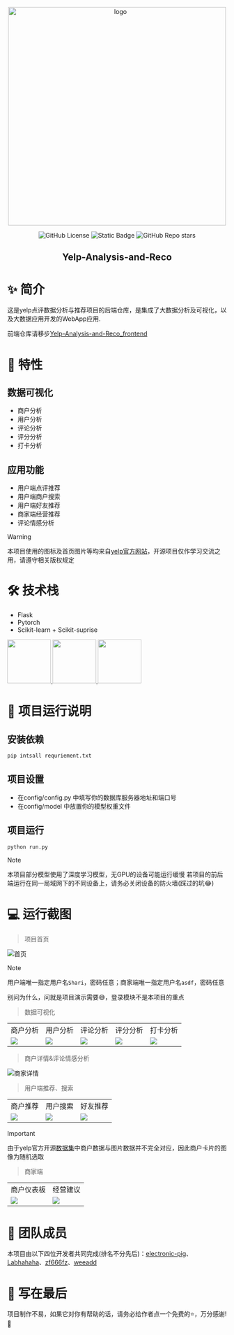 <div align="center">
    <p align="center">
        <img src="https://github.com/electronic-pig/Yelp-Analysis-and-Reco_frontend/assets/103497254/c430bbf2-fa74-4235-b078-0f4b7b571353" alt="logo" width="500" />
    </p>
    
![GitHub License](https://img.shields.io/github/license/electronic-pig/Yelp-Analysis-and-Reco_frontend)
![Static Badge](https://img.shields.io/badge/contributors-4-lightblue)
![GitHub Repo stars](https://img.shields.io/github/stars/electronic-pig/Yelp-Analysis-and-Reco_frontend)

<h2 align="center">Yelp-Analysis-and-Reco</h2>
</div>

# ✨ 简介

这是yelp点评数据分析与推荐项目的后端仓库，是集成了大数据分析及可视化，以及大数据应用开发的WebApp应用.

前端仓库请移步[Yelp-Analysis-and-Reco_frontend](https://github.com/electronic-pig/Yelp-Analysis-and-Reco_frontend)

# 🎉 特性

## 数据可视化

- 商户分析
- 用户分析
- 评论分析
- 评分分析
- 打卡分析

## 应用功能

- 用户端点评推荐
- 用户端商户搜索
- 用户端好友推荐
- 商家端经营推荐
- 评论情感分析

> [!Warning]
> 本项目使用的图标及首页图片等均来自[yelp官方网站](https://www.yelp.com/)，开源项目仅作学习交流之用，请遵守相关版权规定

# 🛠 技术栈

- Flask
- Pytorch
- Scikit-learn + Scikit-suprise
<a title="flask" href="https://flask.palletsprojects.com/">
    <img height="100px" src="https://github.com/Labhahaha/Yelp-Analysis-and-Reco/assets/95296826/3cd27a4b-7268-401a-afc9-ea9a118caa31"/>
</a>
<a title="pytorch" href="https://pytorch.org">
    <img height="100px" src="https://github.com/Labhahaha/Yelp-Analysis-and-Reco/assets/95296826/56c66fc1-0491-4eae-bad5-4c08115c4776"/>
</a>
<a title="scikit-learn" href="https://scikit-learn.org/stable/index.html">
    <img height="100px" src="https://github.com/Labhahaha/Yelp-Analysis-and-Reco/assets/95296826/18254205-d00a-4f99-aa85-5e3d1dfbf1ab"/>
</a>



# 🚀 项目运行说明

## 安装依赖
```sh
pip intsall requriement.txt
```

## 项目设置
- 在config/config.py 中填写你的数据库服务器地址和端口号
- 在config/model 中放置你的模型权重文件

## 项目运行
```sh
python run.py
```

> [!NOTE]
> 本项目部分模型使用了深度学习模型，无GPU的设备可能运行缓慢
> 若项目的前后端运行在同一局域网下的不同设备上，请务必关闭设备的防火墙(踩过的坑😂)

# 💻 运行截图
> 项目首页

![首页](https://github.com/electronic-pig/Yelp-Analysis-and-Reco_frontend/assets/103497254/28c9ad69-ae7c-49ce-b4da-c761a6a77218)

> [!NOTE]
> 用户端唯一指定用户名`Shari`，密码任意；商家端唯一指定用户名`asdf`，密码任意
> 
> 别问为什么，问就是项目演示需要😅，登录模块不是本项目的重点

> 数据可视化

<table>
    <tr>
        <td align="center">商户分析</td>
        <td align="center">用户分析</td>
        <td align="center">评论分析</td>
        <td align="center">评分分析</td>
        <td align="center">打卡分析</td>
    </tr>
    <tr>
        <td><img src="https://github.com/electronic-pig/Yelp-Analysis-and-Reco_frontend/assets/103497254/1def87ac-3fcd-4da2-8710-01336098e87b"></td>
        <td><img src="https://github.com/electronic-pig/Yelp-Analysis-and-Reco_frontend/assets/103497254/65b6ff85-fdcc-444c-8b73-7eb62a38381d"></td>
        <td><img src="https://github.com/electronic-pig/Yelp-Analysis-and-Reco_frontend/assets/103497254/611e2552-f661-4926-8c3c-3d180b556a13"></td>
        <td><img src="https://github.com/electronic-pig/Yelp-Analysis-and-Reco_frontend/assets/103497254/b2748536-b8dc-4b3a-945d-95db0632b730"></td>
        <td><img src="https://github.com/electronic-pig/Yelp-Analysis-and-Reco_frontend/assets/103497254/a0fed411-1d6d-4fcc-8239-4e12cf69aecb"></td>
    </tr>
</table>

> 商户详情&评论情感分析

![商家详情](https://github.com/electronic-pig/Yelp-Analysis-and-Reco_frontend/assets/103497254/0fd859cc-039c-4ee6-a641-05644e821f80)

> 用户端推荐、搜索

<table>
    <tr>
        <td align="center">商户推荐</td>
        <td align="center">用户搜索</td>
        <td align="center">好友推荐</td>
    </tr>
    <tr>
        <td><img src="https://github.com/electronic-pig/Yelp-Analysis-and-Reco_frontend/assets/103497254/629e1db3-7b61-4c5d-bd63-ce429684f6dc"></td>
        <td><img src="https://github.com/electronic-pig/Yelp-Analysis-and-Reco_frontend/assets/103497254/285b83a8-3f9d-4724-bfbf-9b64804835c6"></td>
        <td><img src="https://github.com/electronic-pig/Yelp-Analysis-and-Reco_frontend/assets/103497254/ad97e875-6336-43f5-8c35-538ffe74e29f"></td>
    </tr>
</table>

> [!Important]
> 由于yelp官方开源[数据集](https://www.yelp.com/dataset)中商户数据与图片数据并不完全对应，因此商户卡片的图像为随机选取

> 商家端

<table>
    <tr>
        <td align="center">商户仪表板</td>
        <td align="center">经营建议</td>
    </tr>
    <tr>
        <td><img src="https://github.com/electronic-pig/Yelp-Analysis-and-Reco_frontend/assets/103497254/c608bfcc-0490-471b-af61-0688d2ae8ba3"></td>
        <td><img src="https://github.com/electronic-pig/Yelp-Analysis-and-Reco_frontend/assets/103497254/6b3ece34-3561-43a4-be17-5cd56cc2b8b2"></td>
    </tr>
</table>

# 💖 团队成员
本项目由以下四位开发者共同完成(排名不分先后)：[electronic-pig](https://github.com/electronic-pig)、[Labhahaha](https://github.com/Labhahaha)、[zf666fz](https://github.com/zf666fz)、[weeadd](https://github.com/weeadd)

# 📄 写在最后
项目制作不易，如果它对你有帮助的话，请务必给作者点一个免费的⭐，万分感谢!🙏
